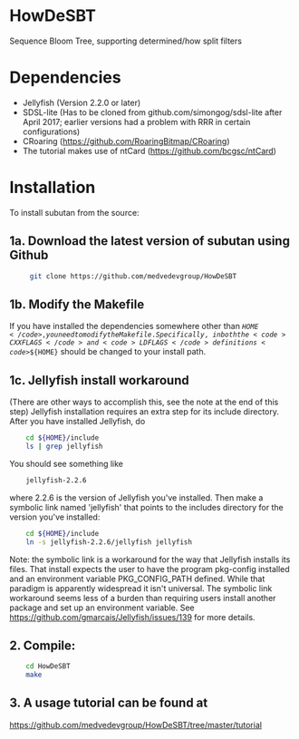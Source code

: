 # HowDeSBT
Sequence Bloom Tree, supporting determined/how split filters

# Dependencies

* Jellyfish (Version 2.2.0 or later)
* SDSL-lite (Has to be cloned from github.com/simongog/sdsl-lite after
April 2017; earlier versions had a problem with RRR in certain configurations)
* CRoaring (https://github.com/RoaringBitmap/CRoaring)
* The tutorial makes use of ntCard (https://github.com/bcgsc/ntCard)

# Installation

To install subutan from the source:  

## 1a. Download the latest version of subutan using Github  
```bash  
     git clone https://github.com/medvedevgroup/HowDeSBT  
```  

## 1b. Modify the Makefile

If you have installed the dependencies somewhere other than
<code>${HOME}</code>, you need to modify the Makefile. Specifically, in
both the <code>CXXFLAGS</code> and <code>LDFLAGS</code> definitions
<code>$${HOME}</code> should be changed to your install path.

## 1c. Jellyfish install workaround 

(There are other ways to accomplish this, see the note at the end
of this step) Jellyfish installation requires an extra step for its include
directory. After you have installed Jellyfish, do
```bash  
    cd ${HOME}/include
    ls | grep jellyfish
```
You should see something like
```bash  
    jellyfish-2.2.6
```
where 2.2.6 is the version of Jellyfish you've installed. Then make a
symbolic link named 'jellyfish' that points to the includes directory
for the version you've installed:
```bash  
    cd ${HOME}/include
    ln -s jellyfish-2.2.6/jellyfish jellyfish
```

Note: the symbolic link is a workaround for the way that Jellyfish installs
its files. That install expects the user to have the program pkg-config
installed and an environment variable PKG_CONFIG_PATH defined. While that
paradigm is apparently widespread it isn't universal. The symbolic link
workaround seems less of a burden than requiring users install another package
and set up an environment variable.  See
https://github.com/gmarcais/Jellyfish/issues/139 for more details.

## 2. Compile:  
```bash  
    cd HowDeSBT  
    make  
```

## 3. A usage tutorial can be found at
https://github.com/medvedevgroup/HowDeSBT/tree/master/tutorial
